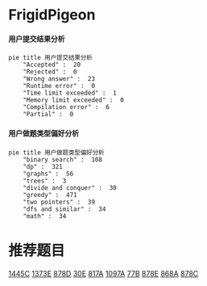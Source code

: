 # FrigidPigeon

<!-- tabs:start -->



#### **用户提交结果分析**

```mermaid
pie title 用户提交结果分析
    "Accepted" :  20
    "Rejected" :  0
    "Wrong answer" :  23
    "Runtime error" :  0
    "Time limit exceeded" :  1
    "Memory limit exceeded" :  0
    "Compilation error" :  6
    "Partial" :  0
```

#### **用户做题类型偏好分析**

```mermaid
pie title 用户做题类型偏好分析
    "binary search" :  108
    "dp" :  321
    "graphs" :  56
    "trees" :  3
    "divide and conquer" :  30
    "greedy" :  471
    "two pointers" :  39
    "dfs and similar" :  34
    "math" :  34
```



<!-- tabs:end -->
# 推荐题目
[1445C](https://codeforces.com/contest/1445/problem/C)
[1373E](https://codeforces.com/contest/1373/problem/E)
[878D](https://codeforces.com/contest/878/problem/D)
[30E](https://codeforces.com/contest/30/problem/E)
[817A](https://codeforces.com/contest/817/problem/A)
[1097A](https://codeforces.com/contest/1097/problem/A)
[77B](https://codeforces.com/contest/77/problem/B)
[878E](https://codeforces.com/contest/878/problem/E)
[868A](https://codeforces.com/contest/868/problem/A)
[878C](https://codeforces.com/contest/878/problem/C)
